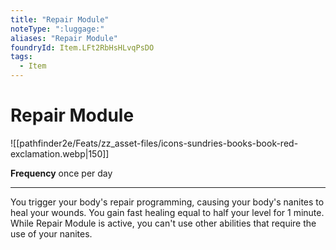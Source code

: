 ```yaml
---
title: "Repair Module"
noteType: ":luggage:"
aliases: "Repair Module"
foundryId: Item.LFt2RbHsHLvqPsDO
tags:
  - Item
---
```


# Repair Module
![[pathfinder2e/Feats/zz_asset-files/icons-sundries-books-book-red-exclamation.webp|150]]

**Frequency** once per day

* * *

You trigger your body's repair programming, causing your body's nanites to heal your wounds. You gain fast healing equal to half your level for 1 minute. While Repair Module is active, you can't use other abilities that require the use of your nanites.
